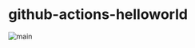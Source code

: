 # github-actions-helloworld

![main](https://github.com/kan01234/github-actions-helloworld/workflows/main/badge.svg)
  
